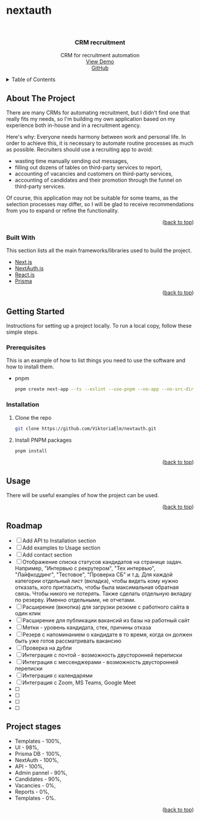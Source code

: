 # nextauth

<!-- PROJECT LOGO -->
<br />
<div align="center">

  <h3 align="center">CRM recruitment</h3>

  <p align="center">
    CRM for recruitment automation
    <br />
    <a href="https://nextauth-ruddy.vercel.app/">View Demo</a>
    <br />
    <a href="https://github.com/ViktoriaElm/nextauth">GitHub</a>
  </p>
</div>



<!-- TABLE OF CONTENTS -->
<details>
  <summary>Table of Contents</summary>
  <ol>
    <li>
      <a href="#about-the-project">About The Project</a>
      <ul>
        <li><a href="#built-with">Built With</a></li>
      </ul>
    </li>
    <li>
      <a href="#getting-started">Getting Started</a>
      <ul>
        <li><a href="#prerequisites">Prerequisites</a></li>
        <li><a href="#installation">Installation</a></li>
      </ul>
    </li>
    <li><a href="#usage">Usage</a></li>
    <li><a href="#roadmap">Roadmap</a></li>
    <li><a href="#contact">Contact</a></li>
    <li><a href="#Project-stages">Project stages</a></li>
  </ol>
</details>


<!-- ABOUT THE PROJECT -->
## About The Project

There are many CRMs for automating recruitment, but I didn't find one that really fits my needs, so I'm building my own application based on my experience both in-house and in a recruitment agency.

Here's why:
Everyone needs harmony between work and personal life. In order to achieve this, it is necessary to automate routine processes as much as possible.
Recruiters should use a recruiting app to avoid:
* wasting time manually sending out messages,
* filling out dozens of tables on third-party services to report,
* accounting of vacancies and customers on third-party services, 
* accounting of candidates and their promotion through the funnel on third-party services.

Of course, this application may not be suitable for some teams, as the selection processes may differ, so I will be glad to receive recommendations from you to expand or refine the functionality.

<p align="right">(<a href="#nextjs-crm-recruitment">back to top</a>)</p>


### Built With

This section lists all the main frameworks/libraries used to build the project.

* [Next.js]
* [NextAuth.js]
* [React.js]
* [Prisma]

<p align="right">(<a href="#nextauth">back to top</a>)</p>


<!-- GETTING STARTED -->
## Getting Started

Instructions for setting up a project locally.
To run a local copy, follow these simple steps.

### Prerequisites

This is an example of how to list things you need to use the software and how to install them.
* pnpm
  ```sh
  pnpm create next-app --ts --eslint --use-pnpm --no-app --no-src-dir --import-alias "@/*"
  ```

### Installation

1. Clone the repo
   ```sh
   git clone https://github.com/ViktoriaElm/nextauth.git
   ```
2. Install PNPM packages
   ```sh
   pnpm install
   ```

<p align="right">(<a href="#nextauth">back to top</a>)</p>


<!-- USAGE EXAMPLES -->
## Usage

There will be useful examples of how the project can be used.

<p align="right">(<a href="#nextauth">back to top</a>)</p>


<!-- ROADMAP -->
## Roadmap

- [ ] Add API to Installation section
- [ ] Add examples to Usage section
- [ ] Add contact section
- [ ] Отображение списка статусов кандидатов на странице задач. Например, "Интервью с рекрутером", "Тех интервью", "Лайфкоддинг", "Тестовое", "Проверка СБ" и т.д. Для каждой категории отдельный лист (вкладка), чтобы видеть кому нужно отказать, кого пригласить, чтобы была максимальная обратная связь. Чтобы никого не потерять. Также сделать отдельную вкладку по резерву. Именно отдельными, не отчетами.
- [ ] Расширение (вкнопка) для загрузки резюме с работного сайта в один клик
- [ ] Расширение для публикации вакансий из базы на работный сайт 
- [ ] Метки - уровень кандидата, стек, причины отказа
- [ ] Резерв с напоминанием о кандидате в то время, когда он должен быть уже готов рассматривать вакансию
- [ ] Проверка на дубли
- [ ] Интеграция с почтой - возможность двусторонней переписки
- [ ] Интеграция с мессенджерами - возможность двусторонней переписки
- [ ] Интеграция с календарями
- [ ] Интеграция с Zoom, MS Teams, Google Meet
- [ ]
- [ ]
- [ ]
- [ ]


<!-- PROJECT STAGES -->
## Project stages

* Templates - 100%,
* UI - 98%,
* Prisma DB - 100%,
* NextAuth - 100%,
* API - 100%,
* Admin pannel - 90%,
* Candidates - 90%,
* Vacancies - 0%,
* Reports - 0%,
* Templates - 0%.

<p align="right">(<a href="#nextauth">back to top</a>)</p>


<!-- MARKDOWN LINKS & IMAGES -->
<!-- https://www.markdownguide.org/basic-syntax/#reference-style-links -->
[Next.js]: https://nextjs.org/
[NextAuth.js]: https://next-auth.js.org/
[React.js]: https://reactjs.org/
[Prisma]: https://www.prisma.io/